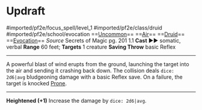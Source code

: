 # Updraft
#imported/pf2e/focus_spell/level_1 #imported/pf2e/class/druid  #imported/pf2e/school/evocation 
==[Uncommon](uncommon.md)== ==[Air](air.md)== ==[Druid](rules/traits/druid.md)== ==[Evocation](evocation.md)==
*Source* Secrets of Magic pg. 201 1.1
**Cast** ►► somatic, verbal
**Range** 60 feet; **Targets** 1 creature
**Saving Throw** basic Reflex

---
A powerful blast of wind erupts from the ground, launching the target into the air and sending it crashing back down. The collision deals `dice: 2d6|avg` bludgeoning damage with a basic Reflex save. On a failure, the target is knocked [Prone](../../../Conditions/Prone.md).

<hr>

**Heightened (+1)** Increase the damage by `dice: 2d6|avg`.